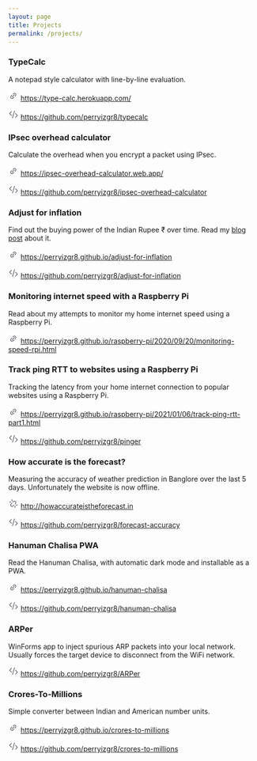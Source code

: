 ```yaml
---
layout: page
title: Projects
permalink: /projects/
---
```


### TypeCalc
A notepad style calculator with line-by-line evaluation.

![Link](/Link.png) <https://type-calc.herokuapp.com/>

![Code repository](/Code.png) <https://github.com/perryizgr8/typecalc>


### IPsec overhead calculator
Calculate the overhead when you encrypt a packet using IPsec.

![Link](/Link.png) <https://ipsec-overhead-calculator.web.app/>

![Code repository](/Code.png) <https://github.com/perryizgr8/ipsec-overhead-calculator>


### Adjust for inflation
Find out the buying power of the Indian Rupee ₹ over time. Read my [blog post](/_posts/2020-08-02-adjust-for-inflation) about it.

![Link](/Link.png) <https://perryizgr8.github.io/adjust-for-inflation>

![Code repository](/Code.png) <https://github.com/perryizgr8/adjust-for-inflation>


### Monitoring internet speed with a Raspberry Pi
Read about my attempts to monitor my home internet speed using a Raspberry Pi.

![Link](/Link.png) <https://perryizgr8.github.io/raspberry-pi/2020/09/20/monitoring-speed-rpi.html>


### Track ping RTT to websites using a Raspberry Pi
Tracking the latency from your home internet connection to popular websites using a Raspberry Pi.

![Link](/Link.png) <https://perryizgr8.github.io/raspberry-pi/2021/01/06/track-ping-rtt-part1.html>

![Code repository](/Code.png) <https://github.com/perryizgr8/pinger>


### How accurate is the forecast?
Measuring the accuracy of weather prediction in Banglore over the last 5 days. Unfortunately the website is now offline.

![Link](/LinkBroken.png) <http://howaccurateistheforecast.in>

![Code repository](/Code.png) <https://github.com/perryizgr8/forecast-accuracy>

### Hanuman Chalisa PWA
Read the Hanuman Chalisa, with automatic dark mode and installable as a PWA.

![Link](/Link.png) <https://perryizgr8.github.io/hanuman-chalisa>

![Code repository](/Code.png) <https://github.com/perryizgr8/hanuman-chalisa>

### ARPer
WinForms app to inject spurious ARP packets into your local network. Usually forces the target device to disconnect from the WiFi network.

![Code repository](/Code.png) <https://github.com/perryizgr8/ARPer>

### Crores-To-Millions
Simple converter between Indian and American number units.

![Link](/Link.png) <https://perryizgr8.github.io/crores-to-millions>

![Code repository](/Code.png) <https://github.com/perryizgr8/crores-to-millions>
